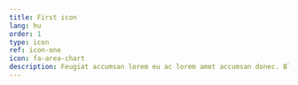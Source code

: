 ```yaml
---
title: First icon
lang: hu
order: 1
type: icon
ref: icon-one
icon: fa-area-chart
description: Feugiat accumsan lorem eu ac lorem amet accumsan donec. Blandit orci porttitor.
---
```

